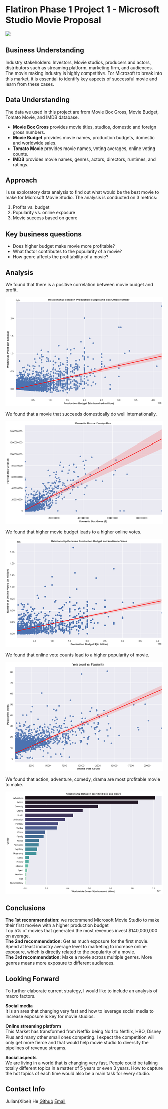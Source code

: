 # Flatiron Phase 1 Project 1 - Microsoft Studio Movie Proposal
![](https://media.giphy.com/media/dxgEz5tWSRMk1tsyrt/giphy.gif)
## Business Understanding
Industry stakeholders: Investors, Movie studios, producers and actors, distributors such as streaming platform, marketing firm, and audiences. <br>
The movie making industry is highly competitive. For Microsoft to break into this market, it is essential to identify key aspects of successful movie and learn from these cases. 
## Data Understanding 
The data we used in this project are from Movie Box Gross, Movie Budget, Tomato Movie, and IMDB database.
- **Movie Box Gross** provides movie titles, studios, domestic and foreign gross numbers.
- **Movie Budget** provides movie names, production budgets, domestic and worldwide sales.
- **Tomato Movie** provides movie names, voting averages, online voting counts.
- **IMDB** provides movie names, genres, actors, directors, runtimes, and ratings.

## Approach
I use exploratory data analysis to find out what would be the best movie to make for Microsoft Movie Studio. The analysis is conducted on 3 metrics:
1. Profits vs. budget 
2. Popularity vs. online exposure
3. Movie success based on genre

## Key business questions
- Does higher budget make movie more profitable?
- What factor contributes to the popularity of a movie?
- How genre affects the profitability of a movie?

## Analysis  
We found that there is a positive correlation between movie budget and profit.

![](Project_DraftChart/budgetvsprofit.jpg)

We found that a movie that succeeds domestically do well internationally.

![](Project_DraftChart/DomesticvsForeign.jpg)

We found that higher movie budget leads to a higher online votes.

![](Project_DraftChart/budgetvsvotecount.jpg)

We found that online vote counts lead to a higher popularity of movie.

![](Project_DraftChart/votecountpopular.jpg)

We found that action, adventure, comedy, drama are most profitable movie to make. 

![](Project_DraftChart/genrevsprofit.jpg)


## Conclusions
**The 1st recommendation:** we recommend Microsoft Movie Studio to make their first moview with a higher production budget <br>
Top 5% of movies that generated the most revenues invest $140,000,000 on average. <br>
**The 2nd recommendation:** Get as much exposure for the first movie. Spend at least industry average level to marketing to increase online exposure, which is directly related to the popularity of a movie. <br>
**The 3rd recommendation:** Make a movie across multiple genres. More genres means more exposure to different audiences. 

## Looking Forward
To further elaborate current strategy, I would like to include an analysis of macro factors. <br>

**Social media** <br>
It is an area that changing very fast and how to leverage social media to increase exposure is key for movie studios. <br>

**Online streaming platform** <br>
This Market has transformed from Netflix being No.1 to Netflix, HBO, Disney Plus and many other small ones competing. I expect the competition will only get more fierce and that would help movie studio to diversify the pipelines of revenue streams. <br>

**Social aspects** <br>
We are living in a world that is changing very fast. People could be talking totally different topics in a matter of 5 years or even 3 years. How to capture the hot topics of each time would also be a main task for every studio.


## Contact Info
Julian(Xibei) He [Github](https://github.com/JulianHe1991) [Email](mailto:julianhe1991@gmail.com)